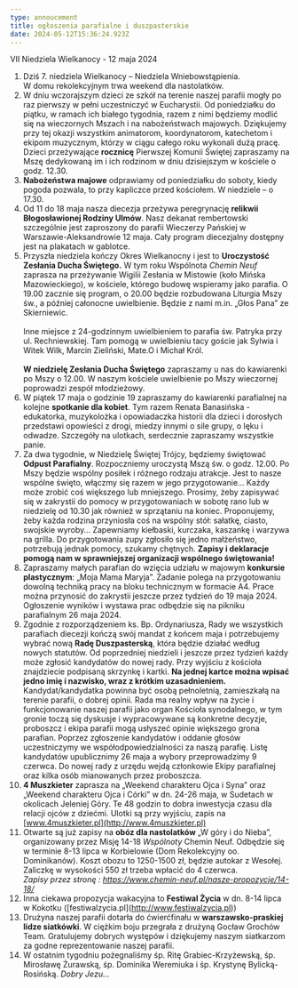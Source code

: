 ```yaml
---
type: annoucement
title: ogłoszenia parafialne i duszpasterskie
date: 2024-05-12T15:36:24.923Z
---
```

VII Niedziela Wielkanocy - 12 maja 2024

1. Dziś 7. niedziela Wielkanocy – Niedziela Wniebowstąpienia.\
   W domu rekolekcyjnym trwa weekend dla nastolatków.
2. W dniu wczorajszym dzieci ze szkół na terenie naszej parafii mogły po raz pierwszy w pełni uczestniczyć w Eucharystii. Od poniedziałku do piątku, w ramach ich białego tygodnia, razem z nimi będziemy modlić się na wieczornych Mszach i na nabożeństwach majowych. Dziękujemy przy tej okazji wszystkim animatorom, koordynatorom, katechetom i ekipom muzycznym, którzy w ciągu całego roku wykonali dużą pracę.\
   Dzieci przeżywające **rocznicę** Pierwszej Komunii Świętej zapraszamy na Mszę dedykowaną im i ich rodzinom w dniu dzisiejszym w kościele o godz. 12.30.
3. **Nabożeństwa majowe** odprawiamy od poniedziałku do soboty, kiedy pogoda pozwala, to przy kapliczce przed kościołem. W niedziele – o 17.30.
4. Od 11 do 18 maja nasza diecezja przeżywa peregrynację **relikwii Błogosławionej Rodziny Ulmów**. Nasz dekanat rembertowski szczególnie jest zaproszony do parafii Wieczerzy Pańskiej w Warszawie-Aleksandrowie 12 maja. Cały program diecezjalny dostępny jest na plakatach w gablotce.
5. Przyszła niedziela kończy Okres Wielkanocny i jest to **Uroczystość Zesłania Ducha Świętego.** W tym roku Wspólnota *Chemin Neuf* zaprasza na przeżywanie Wigilii Zesłania w Mistowie (koło Mińska Mazowieckiego), w kościele, którego budowę wspieramy jako parafia. O 19.00 zacznie się program, o 20.00 będzie rozbudowana Liturgia Mszy św., a później całonocne uwielbienie. Będzie z nami m.in. „Głos Pana” ze Skierniewic.\
   \
   Inne miejsce z 24-godzinnym uwielbieniem to parafia św. Patryka przy ul. Rechniewskiej. Tam pomogą w uwielbieniu tacy goście jak Sylwia i Witek Wilk, Marcin Zieliński, Mate.O i Michał Król. \
   \
   **W niedzielę Zesłania Ducha Świętego** zapraszamy u nas do kawiarenki po Mszy o 12.00. W naszym kościele uwielbienie po Mszy wieczornej poprowadzi zespół młodzieżowy.
6. W piątek 17 maja o godzinie 19 zapraszamy do kawiarenki parafialnej na kolejne **spotkanie dla kobiet**. Tym razem Renata Banasińska - edukatorka, muzykolożka i opowiadaczka historii dla dzieci i dorosłych przedstawi opowieści z drogi, miedzy innymi o sile grupy, o lęku i odwadze. Szczegóły na ulotkach, serdecznie zapraszamy wszystkie panie.
7. Za dwa tygodnie, w Niedzielę Świętej Trójcy, będziemy świętować **Odpust Parafialny**. Rozpoczniemy uroczystą Mszą św. o godz. 12.00. Po Mszy będzie wspólny posiłek i różnego rodzaju atrakcje. Jest to nasze wspólne święto, włączmy się razem w jego przygotowanie… Każdy może zrobić coś większego lub mniejszego. Prosimy, żeby zapisywać się w zakrystii do pomocy w przygotowaniach w sobotę rano lub w niedzielę od 10.30 jak również w sprzątaniu na koniec. Proponujemy, żeby każda rodzina przyniosła coś na wspólny stół: sałatkę, ciasto, swojskie wyroby… Zapewniamy kiełbaski, kurczaka, kaszankę i warzywa na grilla. Do przygotowania zupy zgłosiło się jedno małżeństwo, potrzebują jednak pomocy, szukamy chętnych. **Zapisy i deklaracje pomogą nam w sprawniejszej organizacji wspólnego świętowania!**
8. Zapraszamy małych parafian do wzięcia udziału w majowym **konkursie plastycznym**: „Moja Mama Maryja”. Zadanie polega na przygotowaniu dowolną techniką pracy na bloku technicznym w formacie A4. Prace można przynosić do zakrystii jeszcze przez tydzień do 19 maja 2024. Ogłoszenie wyników i wystawa prac odbędzie się na pikniku parafialnym 26 maja 2024.
9. Zgodnie z rozporządzeniem ks. Bp. Ordynariusza, Rady we wszystkich parafiach diecezji kończą swój mandat z końcem maja i potrzebujemy wybrać nową **Radę Duszpasterską**, która będzie działać według nowych statutów. Od poprzedniej niedzieli i jeszcze przez tydzień każdy może zgłosić kandydatów do nowej rady. Przy wyjściu z kościoła znajdziecie podpisaną skrzynkę i kartki. **Na jednej kartce można wpisać jedno imię i nazwisko, wraz z krótkim uzasadnieniem.** Kandydat/kandydatka powinna być osobą pełnoletnią, zamieszkałą na terenie parafii, o dobrej opinii. Rada ma realny wpływ na życie i funkcjonowanie naszej parafii jako organ Kościoła synodalnego, w tym gronie toczą się dyskusje i wypracowywane są konkretne decyzje, proboszcz i ekipa parafii mogą usłyszeć opinie większego grona parafian. Poprzez zgłoszenie kandydatów i oddanie głosów uczestniczymy we współodpowiedzialności za naszą parafię. Listę kandydatów upublicznimy 26 maja a wybory przeprowadzimy 9 czerwca. Do nowej rady z urzędu wejdą członkowie Ekipy parafialnej oraz kilka osób mianowanych przez proboszcza.
10. **4 Muszkieter** zaprasza na „Weekend charakteru Ojca i Syna” oraz „Weekend charakteru Ojca i Córki” w dn. 24-26 maja, w Sudetach w okolicach Jeleniej Góry. Te 48 godzin to dobra inwestycja czasu dla relacji ojców z dziećmi. Ulotki są przy wyjściu, zapis na [www.4muszkieter.pl](http://www.4muszkieter.pl)
11. Otwarte są już zapisy na **obóz dla nastolatków** „W góry i do Nieba”, organizowany przez Misję 14-18 *Wspólnoty* Chemin Neuf. Odbędzie się w terminie 8-13 lipca w Korbielowie (Dom Rekolekcyjny oo. Dominikanów). Koszt obozu to 1250-1500 zł, będzie autokar z Wesołej. Zaliczkę w wysokości 550 zł trzeba wpłacić do 4 czerwca.\
    *Zapisy przez stronę : <https://www.chemin-neuf.pl/nasze-propozycje/14-18/>*
12. Inna ciekawa propozycja wakacyjna to **Festiwal Życia** w dn. 8-14 lipca w Kokotku (\[festiwalzycia.pl](http://www.festiwalzycia.pl)) 
13. Drużyna naszej parafii dotarła do ćwierćfinału w **warszawsko-praskiej lidze siatkówki**. W ciężkim boju przegrała z drużyną Gocław Grochów Team. Gratulujemy dobrych występów i dziękujemy naszym siatkarzom za godne reprezentowanie naszej parafii.
14. W ostatnim tygodniu pożegnaliśmy śp. Ritę Grabiec-Krzyżewską, śp. Mirosławę Żurawską, śp. Dominika Weremiuka i śp. Krystynę Bylicką-Rosińską. *Dobry Jezu…*

<!--EndFragment-->